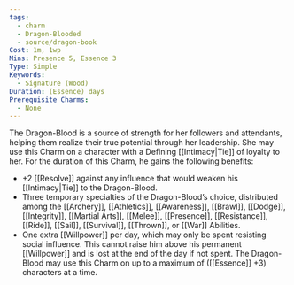```yaml
---
tags:
  - charm
  - Dragon-Blooded
  - source/dragon-book
Cost: 1m, 1wp
Mins: Presence 5, Essence 3
Type: Simple
Keywords:
  - Signature (Wood)
Duration: (Essence) days
Prerequisite Charms:
  - None
---
```

The Dragon-Blood is a source of strength for her followers and attendants, helping them realize their true potential through her leadership. She may use this Charm on a character with a Defining [[Intimacy|Tie]] of loyalty to her. For the duration of this Charm, he gains the following benefits: 
- +2 [[Resolve]] against any influence that would weaken his [[Intimacy|Tie]] to the Dragon-Blood. 
- Three temporary specialties of the Dragon-Blood’s choice, distributed among the [[Archery]], [[Athletics]], [[Awareness]], [[Brawl]], [[Dodge]], [[Integrity]], [[Martial Arts]], [[Melee]], [[Presence]], [[Resistance]], [[Ride]], [[Sail]], [[Survival]], [[Thrown]], or [[War]] Abilities. 
- One extra [[Willpower]] per day, which may only be spent resisting social influence. This cannot raise him above his permanent [[Willpower]] and is lost at the end of the day if not spent. The Dragon-Blood may use this Charm on up to a maximum of ([[Essence]] +3) characters at a time.